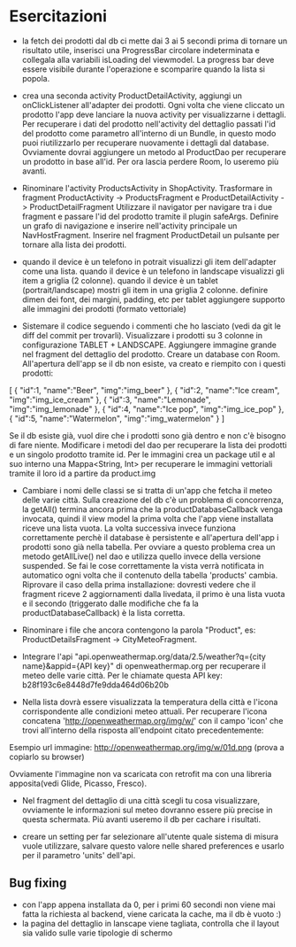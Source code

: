 # Esercitazioni

- la fetch dei prodotti dal db ci mette dai 3 ai 5 secondi prima di tornare un risultato utile,
inserisci una ProgressBar circolare indeterminata e collegala alla variabili isLoading del viewmodel.
La progress bar deve essere visibile durante l'operazione e scomparire quando la lista si popola.

- crea una seconda activity ProductDetailActivity, aggiungi un onClickListener all'adapter dei prodotti.
Ogni volta che viene cliccato un prodotto l'app deve lanciare la nuova activity per visualizzarne i dettagli.
Per recuperare i dati del prodotto nell'activity del dettaglio passati l'id del prodotto come
parametro all'interno di un Bundle, in questo modo puoi riutilizzarlo per recuperare nuovamente i
dettagli dal database. Ovviamente dovrai aggiungere un metodo al ProductDao per recuperare un prodotto
in base all'id. Per ora lascia perdere Room, lo useremo più avanti.

- Rinominare l'activity ProductsActivity in ShopActivity.
Trasformare in fragment ProductActivity -> ProductsFragment e ProductDetailActivity -> ProductDetailFragment
Utilizzare il navigator per navigare tra i due fragment e passare l'id del prodotto tramite il plugin safeArgs.
Definire un grafo di navigazione e inserire nell'activity principale un NavHostFragment.
Inserire nel fragment ProductDetail un pulsante per tornare alla lista dei prodotti.

- quando il device è un telefono in potrait visualizzi gli item dell'adapter come una lista.
quando il device è un telefono in landscape visualizzi gli item a griglia (2 colonne).
quando il device è un tablet (portrait/landscape) mostri gli item in una griglia 2 colonne.
definire dimen dei font, dei margini, padding, etc per tablet
aggiungere supporto alle immagini dei prodotti (formato vettoriale)

- Sistemare il codice seguendo i commenti che ho lasciato (vedi da git le diff del commit per trovarli).
Visualizzare i prodotti su 3 colonne in configurazione TABLET + LANDSCAPE.
Aggiungere immagine grande nel fragment del dettaglio del prodotto.
Creare un database con Room. All'apertura dell'app se il db non esiste, va creato e riempito con i
questi prodotti:

[
    {
       "id":1,
       "name":"Beer",
       "img":"img_beer"
    },
    {
       "id":2,
       "name":"Ice cream",
       "img":"img_ice_cream"
    },
    {
       "id":3,
       "name":"Lemonade",
       "img":"img_lemonade"
    },
    {
       "id":4,
       "name":"Ice pop",
       "img":"img_ice_pop"
    },
    {
       "id":5,
       "name":"Watermelon",
       "img":"img_watermelon"
    }
 ]
 
Se il db esiste già, vuol dire che i prodotti sono già dentro e non c'è bisogno di fare niente.
Modificare i metodi del dao per recuperare la lista dei prodotti e un singolo prodotto tramite id.
Per le immagini crea un package util e al suo interno una Mappa<String, Int> per recuperare
le immagini vettoriali tramite il loro id a partire da product.img

- Cambiare i nomi delle classi se si tratta di un'app che fetcha il meteo delle varie città.
Sulla creazione del db c'è un problema di concorrenza, la getAll() termina ancora prima che la
productDatabaseCallback venga invocata, quindi il view model la prima volta che l'app viene installata
riceve una lista vuota. La volta successiva invece funziona correttamente perchè il database è
persistente e all'apertura dell'app i prodotti sono già nella tabella.
Per ovviare a questo problema crea un metodo getAllLive() nel dao e utilizza quello invece della versione
suspended. Se fai le cose correttamente la vista verrà notificata in automatico ogni volta che
il contenuto della tabella 'products' cambia.
Riprovare il caso della prima installazione: dovresti vedere che il fragment riceve 2 aggiornamenti
dalla livedata, il primo è una lista vuota e il secondo (triggerato dalle modifiche che fa la productDatabaseCallback)
è la lista corretta.

- Rinominare i file che ancora contengono la parola "Product", es: ProductDetailsFragment -> CityMeteoFragment.

- Integrare l'api "api.openweathermap.org/data/2.5/weather?q={city name}&appid={API key}" di
openweathermap.org per recuperare il meteo delle varie città.
Per le chiamate questa API key: b28f193c6e8448d7fe9dda464d06b20b

- Nella lista dovrà essere visualizzata la temperatura della città e l'icona corrispondente alle condizioni
meteo attuali. Per recuperare l'icona concatena 'http://openweathermap.org/img/w/' con il campo 'icon'
che trovi all'interno della risposta all'endpoint citato precedentemente:

Esempio url immagine:
    http://openweathermap.org/img/w/01d.png (prova a copiarlo su browser)
    
Ovviamente l'immagine non va scaricata con retrofit ma con una libreria apposita(vedi Glide, Picasso, Fresco).

- Nel fragment del dettaglio di una città scegli tu cosa visualizzare, ovviamente le informazioni sul meteo
dovranno essere più precise in questa schermata.
Più avanti useremo il db per cachare i risultati.

- creare un setting per far selezionare all'utente quale sistema di misura vuole utilizzare,
salvare questo valore nelle shared preferences e usarlo per il parametro 'units' dell'api.

## Bug fixing 
- con l'app appena installata da 0, per i primi 60 secondi non viene mai fatta la richiesta al backend,
viene caricata la cache, ma il db è vuoto :) 
- la pagina del dettaglio in lanscape viene tagliata, controlla che il layout sia valido sulle varie tipologie di schermo
